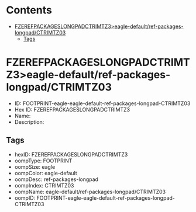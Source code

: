 



Contents
========

* [FZEREFPACKAGESLONGPADCTRIMTZ3>eagle-default/ref-packages-longpad/CTRIMTZ03](#fzerefpackageslongpadctrimtz3eagle-defaultref-packages-longpadctrimtz03)
	* [Tags](#tags)

# FZEREFPACKAGESLONGPADCTRIMTZ3>eagle-default/ref-packages-longpad/CTRIMTZ03

- ID: FOOTPRINT-eagle-eagle-default-ref-packages-longpad-CTRIMTZ03
- Hex ID: FZEREFPACKAGESLONGPADCTRIMTZ3
- Name: 
- Description: 

## Tags

- hexID: FZEREFPACKAGESLONGPADCTRIMTZ3
- oompType: FOOTPRINT
- oompSize: eagle
- oompColor: eagle-default
- oompDesc: ref-packages-longpad
- oompIndex: CTRIMTZ03
- oompName: eagle-default/ref-packages-longpad/CTRIMTZ03
- oompID: FOOTPRINT-eagle-eagle-default-ref-packages-longpad-CTRIMTZ03
